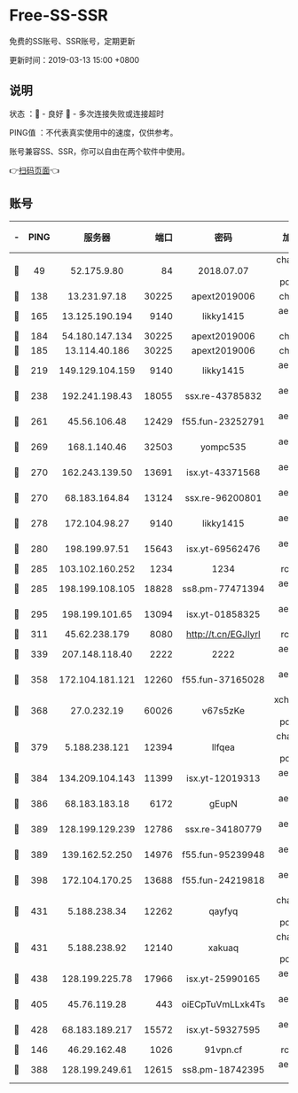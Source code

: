 # Free-SS-SSR

免费的SS账号、SSR账号，定期更新

更新时间：2019-03-13 15:00 +0800

## 说明

状态     ：🙂 - 良好 🙁 - 多次连接失败或连接超时

PING值   ：不代表真实使用中的速度，仅供参考。

账号兼容SS、SSR，你可以自由在两个软件中使用。

👉[扫码页面](https://liesauer.github.io/Free-SS-SSR/)👈

## 账号

|-|PING|服务器|端口|密码|加密方式|区域|
|:----:|:----:|:-----:|-----:|:----:|:----:|:----:|
|🙂|49|52.175.9.80|84|2018.07.07|chacha20-ietf-poly1305|HK|
|🙂|138|13.231.97.18|30225|apext2019006|chacha20|JP|
|🙂|165|13.125.190.194|9140|likky1415|aes-256-cfb|KR|
|🙂|184|54.180.147.134|30225|apext2019006|chacha20|KR|
|🙂|185|13.114.40.186|30225|apext2019006|chacha20|JP|
|🙂|219|149.129.104.159|9140|likky1415|aes-256-cfb|HK|
|🙂|238|192.241.198.43|18055|ssx.re-43785832|aes-256-cfb|US|
|🙂|261|45.56.106.48|12429|f55.fun-23252791|aes-256-cfb|US|
|🙂|269|168.1.140.46|32503|yompc535|aes-256-cfb|AU|
|🙂|270|162.243.139.50|13691|isx.yt-43371568|aes-256-cfb|US|
|🙂|270|68.183.164.84|13124|ssx.re-96200801|aes-256-cfb|US|
|🙂|278|172.104.98.27|9140|likky1415|aes-256-cfb|JP|
|🙂|280|198.199.97.51|15643|isx.yt-69562476|aes-256-cfb|US|
|🙂|285|103.102.160.252|1234|1234|rc4-md5|JP|
|🙂|285|198.199.108.105|18828|ss8.pm-77471394|aes-256-cfb|US|
|🙂|295|198.199.101.65|13094|isx.yt-01858325|aes-256-cfb|US|
|🙂|311|45.62.238.179|8080|http://t.cn/EGJIyrl|rc4-md5|CA|
|🙂|339|207.148.118.40|2222|2222|aes-256-cfb|SG|
|🙂|358|172.104.181.121|12260|f55.fun-37165028|aes-256-cfb|SG|
|🙂|368|27.0.232.19|60026|v67s5zKe|xchacha20-ietf-poly1305|HK|
|🙂|379|5.188.238.121|12394|llfqea|chacha20-ietf-poly1305|BR|
|🙂|384|134.209.104.143|11399|isx.yt-12019313|aes-256-cfb|SG|
|🙂|386|68.183.183.18|6172|gEupN|aes-256-cfb|SG|
|🙂|389|128.199.129.239|12786|ssx.re-34180779|aes-256-cfb|SG|
|🙂|389|139.162.52.250|14976|f55.fun-95239948|aes-256-cfb|SG|
|🙂|398|172.104.170.25|13688|f55.fun-24219818|aes-256-cfb|SG|
|🙂|431|5.188.238.34|12262|qayfyq|chacha20-ietf-poly1305|BR|
|🙂|431|5.188.238.92|12140|xakuaq|chacha20-ietf-poly1305|BR|
|🙂|438|128.199.225.78|17966|isx.yt-25990165|aes-256-cfb|SG|
|🙂|405|45.76.119.28|443|oiECpTuVmLLxk4Ts|aes-256-cfb|AU|
|🙂|428|68.183.189.217|15572|isx.yt-59327595|aes-256-cfb|SG|
|🙁|146|46.29.162.48|1026|91vpn.cf|rc4-md5|RU|
|🙁|388|128.199.249.61|12615|ss8.pm-18742395|aes-256-cfb|SG|
